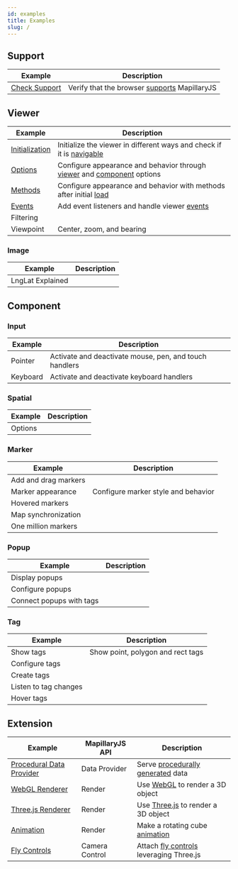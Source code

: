 ```yaml
---
id: examples
title: Examples
slug: /
---
```


## Support

| Example | Description |
| --- | --- |
| [Check Support](/examples/support) | Verify that the browser [supports](/api/modules/viewer#functions) MapillaryJS |

## Viewer

| Example | Description |
| --- | --- |
| [Initialization](/examples/viewer-initialization) | Initialize the viewer in different ways and check if it is [navigable](/api/classes/viewer.viewer-1#isnavigable) |
| [Options](/examples/viewer-options) | Configure appearance and behavior through [viewer](/api/interfaces/viewer.vieweroptions) and [component](/api/interfaces/viewer.componentoptions) options |
| [Methods](/examples/viewer-methods) | Configure appearance and behavior with methods after initial [load](/api/classes/viewer.viewer-1#on) |
| [Events](/examples/viewer-events) | Add event listeners and handle viewer [events](/api/modules/viewer#viewereventtype) |
| Filtering |  |
| Viewpoint | Center, zoom, and bearing |

### Image

| Example          | Description |
| ---------------- | ----------- |
| LngLat Explained |             |

## Component

### Input

| Example  | Description                                            |
| -------- | ------------------------------------------------------ |
| Pointer  | Activate and deactivate mouse, pen, and touch handlers |
| Keyboard | Activate and deactivate keyboard handlers              |

### Spatial

| Example | Description |
| ------- | ----------- |
| Options |             |

### Marker

| Example              | Description                         |
| -------------------- | ----------------------------------- |
| Add and drag markers |                                     |
| Marker appearance    | Configure marker style and behavior |
| Hovered markers      |                                     |
| Map synchronization  |                                     |
| One million markers  |                                     |

### Popup

| Example                  | Description |
| ------------------------ | ----------- |
| Display popups           |             |
| Configure popups         |             |
| Connect popups with tags |             |

### Tag

| Example               | Description                       |
| --------------------- | --------------------------------- |
| Show tags             | Show point, polygon and rect tags |
| Configure tags        |                                   |
| Create tags           |                                   |
| Listen to tag changes |                                   |
| Hover tags            |                                   |

## Extension

| Example | MapillaryJS API | Description |
| --- | --- | --- |
| [Procedural Data Provider](/examples/procedural-data-provider) | Data Provider | Serve [procedurally generated](https://en.wikipedia.org/wiki/Procedural_generation) data |
| [WebGL Renderer](/examples/webgl-renderer) | Render | Use [WebGL](https://developer.mozilla.org/en-US/docs/Web/API/WebGL_API) to render a 3D object |
| [Three.js Renderer](/examples/three-renderer) | Render | Use [Three.js](https://threejs.org/) to render a 3D object |
| [Animation](/examples/animation) | Render | Make a rotating cube [animation](https://developer.mozilla.org/en-US/docs/Web/API/WebGL_API/Tutorial/Animating_objects_with_WebGL) |
| [Fly Controls](/examples/fly-controls) | Camera Control | Attach [fly controls](https://github.com/mrdoob/three.js/blob/r127/examples/jsm/controls/FlyControls.js) leveraging Three.js |
